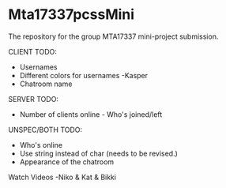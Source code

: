 # Mta17337pcssMini
The repository for the group MTA17337 mini-project submission. 

CLIENT TODO:
 - Usernames
 - Different colors for usernames -Kasper
 - Chatroom name

SERVER TODO:
 - Number of clients online
       - Who's joined/left
       
UNSPEC/BOTH TODO:
 - Who's online
 - Use string instead of char (needs to be revised.)
 - Appearance of the chatroom
 
Watch Videos -Niko & Kat & Bikki
